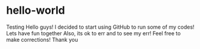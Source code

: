 # hello-world
Testing
Hello guys! I decided to start using GitHub to run some of my codes! Lets have fun together
Also, its ok to err and to see my err!
Feel free to make corrections!
Thank you
